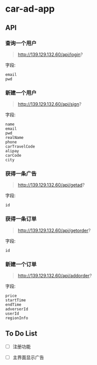 # car-ad-app

## API

### 查询一个用户

>http://139.129.132.60/api/login?

字段:
```
email
pwd
```

### 新建一个用户

>http://139.129.132.60/api/sign?

字段:
```
name
email
pwd
realName
phone
carTravelCode
alipay
carCode
city
```

### 获得一条广告

>http://139.129.132.60/api/getad?

字段:
```
id
```

### 获得一条订单

>http://139.129.132.60/api/getorder?

字段:
```
id
```

### 新建一个订单

>http://139.129.132.60/api/addorder?

字段:
```
price
startTime
endTime
adverserId
userId
regionInfo
```




## To Do List

- [ ] 注册功能
- [ ] 主界面显示广告

